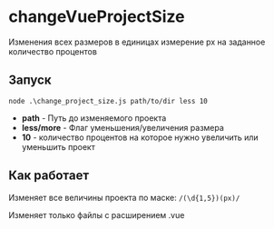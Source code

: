 # changeVueProjectSize
Изменения всех размеров в единицах измерение px на заданное количество процентов

## Запуск
``` node .\change_project_size.js path/to/dir less 10 ```
* **path** - Путь до изменяемого проекта
* **less/more** - Флаг уменьшения/увеличения размера
* **10** - количество процентов на которое нужно увеличить или уменьшить проект

## Как работает
Изменяет все величины проекта по маске: ``` /(\d{1,5})(px)/ ```

Изменяет только файлы с расширением .vue

